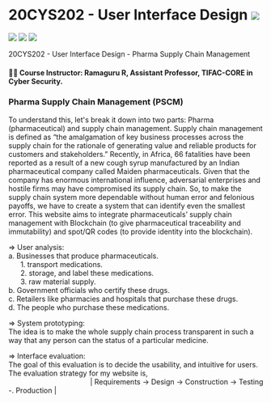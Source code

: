 # 20CYS202 - User Interface Design ![](https://img.shields.io/badge/-Live-brightgreen)
![](https://img.shields.io/badge/Batch-21CYS-lightgreen) ![](https://img.shields.io/badge/UG-blue) ![](https://img.shields.io/badge/Subject-UID-blue)

20CYS202  - User Interface Design - Pharma Supply Chain Management

#### :teacher: Course Instructor:  Ramaguru R, Assistant Professor, TIFAC-CORE in Cyber Security.

### Pharma Supply Chain Management (PSCM)

To understand this, let's break it down into two parts: Pharma (pharmaceutical) and supply chain management.
Supply chain management is defined as “the amalgamation of key business processes across the supply chain for the rationale of generating value and reliable products for customers and stakeholders.”
Recently, in Africa, 66 fatalities have been reported as a result of a new cough syrup manufactured by an Indian pharmaceutical company called Maiden pharmaceuticals. 
Given that the company has enormous international influence, adversarial enterprises and hostile firms may have compromised its supply chain.
So, to make the supply chain system more dependable without human error and felonious payoffs, we have to create a system that can identify even the smallest error.
This website aims to integrate pharmaceuticals’ supply chain management with Blockchain (to give pharmaceutical traceability and immutability)  and spot/QR codes (to provide identity into the blockchain).

=> User analysis:
<br>
a. Businesses that produce pharmaceuticals. <br>
&nbsp; &nbsp; &nbsp; 1. transport medications. <br>
&nbsp; &nbsp; &nbsp; 2. storage, and label these medications. <br>
&nbsp; &nbsp; &nbsp; 3. raw material supply. <br>
b. Government officials who certify these drugs. <br>
c.  Retailers like pharmacies and hospitals that purchase these drugs. <br>
d. The people who purchase these medications. <br>

=> System prototyping:
<br>
The idea is to make the whole supply chain process transparent in such a way that any person can the status of a particular medicine.

=> Interface evaluation:
<br>
The goal of this evaluation is to decide the usability, and intuitive for users. The evaluation   strategy for my website is, <br>
      &emsp; &emsp; &emsp; &emsp; &emsp; &emsp; &emsp; &emsp; &emsp; | Requirements -> Design -> Construction -> Testing -. Production |


